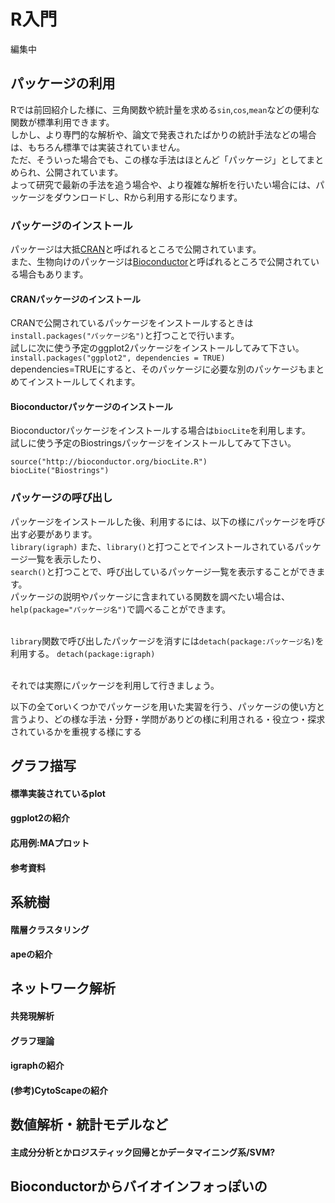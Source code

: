 # R入門
編集中
## パッケージの利用
Rでは前回紹介した様に、三角関数や統計量を求める`sin`,`cos`,`mean`などの便利な関数が標準利用できます。<br>
しかし、より専門的な解析や、論文で発表されたばかりの統計手法などの場合は、もちろん標準では実装されていません。<br>
ただ、そういった場合でも、この様な手法はほとんど「パッケージ」としてまとめられ、公開されています。<br>
よって研究で最新の手法を追う場合や、より複雑な解析を行いたい場合には、パッケージをダウンロードし、Rから利用する形になります。<br>

### パッケージのインストール
パッケージは大抵[CRAN](https://cran.r-project.org)と呼ばれるところで公開されています。<br>
また、生物向けのパッケージは[Bioconductor](http://bioconductor.org)と呼ばれるところで公開されている場合もあります。<br>

#### CRANパッケージのインストール
CRANで公開されているパッケージをインストールするときは`install.packages("パッケージ名")`と打つことで行います。<br>
試しに次に使う予定のggplot2パッケージをインストールしてみて下さい。<br>
`install.packages("ggplot2", dependencies = TRUE)`<br>
dependencies=TRUEにすると、そのパッケージに必要な別のパッケージもまとめてインストールしてくれます。

#### Bioconductorパッケージのインストール
Bioconductorパッケージをインストールする場合は`biocLite`を利用します。<br>
試しに使う予定のBiostringsパッケージをインストールしてみて下さい。
```
source("http://bioconductor.org/biocLite.R")
biocLite("Biostrings")
```

### パッケージの呼び出し
パッケージをインストールした後、利用するには、以下の様にパッケージを呼び出す必要があります。<br>
`library(igraph)`
また、`library()`と打つことでインストールされているパッケージ一覧を表示したり、<br>
`search()`と打つことで、呼び出しているパッケージ一覧を表示することができます。<br>
パッケージの説明やパッケージに含まれている関数を調べたい場合は、`help(package="パッケージ名")`で調べることができます。<br><br>

`library`関数で呼び出したパッケージを消すには`detach(package:パッケージ名)`を利用する。
`detach(package:igraph)`<br><br>

それでは実際にパッケージを利用して行きましょう。

以下の全てorいくつかでパッケージを用いた実習を行う、パッケージの使い方と言うより、どの様な手法・分野・学問がありどの様に利用される・役立つ・探求されているかを重視する様にする

## グラフ描写
#### 標準実装されているplot
#### ggplot2の紹介
#### 応用例:MAプロット
#### 参考資料
## 系統樹
#### 階層クラスタリング
#### apeの紹介
## ネットワーク解析
#### 共発現解析
#### グラフ理論
#### igraphの紹介
#### (参考)CytoScapeの紹介
## 数値解析・統計モデルなど
#### 主成分分析とかロジスティック回帰とかデータマイニング系/SVM?
## Bioconductorからバイオインフォっぽいの
